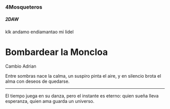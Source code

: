 ### 4Mosqueteros

##### 2DAW
klk andamo endiamantao mi lidel

# Bombardear la Moncloa
Cambio Adrian

Entre sombras nace la calma,
un suspiro pinta el aire,
y en silencio brota el alma
con deseos de quedarse.
*******************************
El tiempo juega en su danza,
pero el instante es eterno:
quien sueña lleva esperanza,
quien ama guarda un universo.
